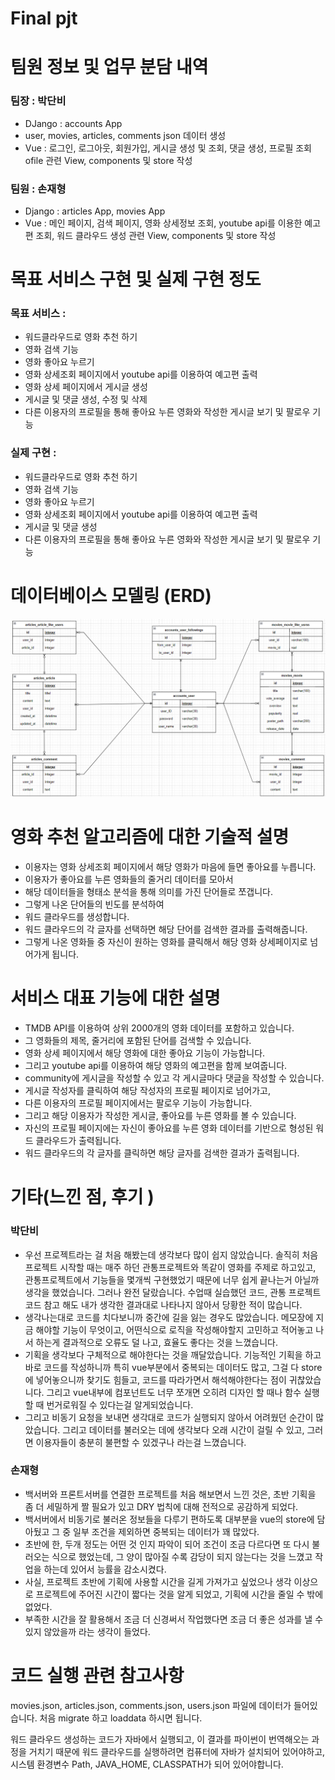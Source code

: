 # Final pjt

# **팀원 정보 및 업무 분담 내역**

### 팀장 : 박단비

- DJango : accounts App
- user, movies, articles, comments json 데이터 생성
- Vue : 로그인, 로그아웃, 회원가입, 게시글 생성 및 조회, 댓글 생성, 프로필 조회ofile 관련 View, components 및 store 작성

### 팀원 : 손재형

- Django : articles App, movies App
- Vue : 메인 페이지, 검색 페이지, 영화 상세정보 조회, youtube api를 이용한 예고편 조회, 워드 클라우드 생성 관련 View, components 및 store 작성

# 목표 서비스 구현 및 실제 구현 정도

### 목표 서비스 :

- 워드클라우드로 영화 추천 하기
- 영화 검색 기능
- 영화 좋아요 누르기
- 영화 상세조회 페이지에서 youtube api를 이용하여 예고편 출력
- 영화 상세 페이지에서 게시글 생성
- 게시글 및 댓글 생성, 수정 및 삭제
- 다른 이용자의 프로필을 통해 좋아요 누른 영화와 작성한 게시글 보기 및 팔로우 기능

### 실제 구현 :

- 워드클라우드로 영화 추천 하기
- 영화 검색 기능
- 영화 좋아요 누르기
- 영화 상세조회 페이지에서 youtube api를 이용하여 예고편 출력
- 게시글 및 댓글 생성
- 다른 이용자의 프로필을 통해 좋아요 누른 영화와 작성한 게시글 보기 및 팔로우 기능

# 데이터베이스 모델링 (ERD)

![](README_assets/2023-05-26-03-08-37-image.png)

# 영화 추천 알고리즘에 대한 기술적 설명

- 이용자는 영화 상세조회 페이지에서 해당 영화가 마음에 들면 좋아요를 누릅니다.
- 이용자가 좋아요를 누른 영화들의 줄거리 데이터를 모아서
- 해당 데이터들을 형태소 분석을 통해 의미를 가진 단어들로 쪼갭니다.
- 그렇게 나온 단어들의 빈도를 분석하여
- 워드 클라우드를 생성합니다.
- 워드 클라우드의 각 글자를 선택하면 해당 단어를 검색한 결과를 출력해줍니다.
- 그렇게 나온 영화들 중 자신이 원하는 영화를 클릭해서 해당 영화 상세페이지로 넘어가게  됩니다.

# 서비스 대표 기능에 대한 설명

- TMDB API를 이용하여 상위 2000개의 영화 데이터를 포함하고 있습니다.
- 그 영화들의 제목, 줄거리에 포함된 단어를 검색할 수 있습니다.
- 영화 상세 페이지에서 해당 영화에 대한 좋아요 기능이 가능합니다.
- 그리고 youtube api를 이용하여 해당 영화의 예고편을 함께 보여줍니다.
- community에 게시글을 작성할 수 있고 각 게시글마다 댓글을 작성할 수 있습니다.
- 게시글 작성자를 클릭하여 해당 작성자의 프로필 페이지로 넘어가고,
- 다른 이용자의 프로필 페이지에서는 팔로우 기능이 가능합니다.
- 그리고 해당 이용자가 작성한 게시글, 좋아요를 누른 영화를 볼 수 있습니다.
- 자신의 프로필 페이지에는 자신이 좋아요를 누른 영화 데이터를 기반으로 형성된 워드 클라우드가 출력됩니다.
- 워드 클라우드의 각 글자를 클릭하면 해당 글자를 검색한 결과가 출력됩니다.

# 기타(느낀 점, 후기 )

### 박단비

- 우선 프로젝트라는 걸 처음 해봤는데 생각보다 많이 쉽지 않았습니다. 솔직히 처음 프로젝트 시작할 때는 매주 하던 관통프로젝트와 똑같이 영화를 주제로 하고있고, 관통프로젝트에서 기능들을 몇개씩 구현했었기 때문에 너무 쉽게 끝나는거 아닐까 생각을 했었습니다. 그러나 완전 달랐습니다. 수업때 실습했던 코드, 관통 프로젝트 코드 참고 해도 내가 생각한 결과대로 나타나지 않아서 당황한 적이 많습니다.
- 생각나는대로 코드를 치다보니까 중간에 길을 잃는 경우도 많았습니다. 메모장에 지금 해야할 기능이 무엇이고, 어떤식으로 로직을 작성해야할지 고민하고 적어놓고 나서 하는게 결과적으로 오류도 덜 나고, 효율도 좋다는 것을 느꼈습니다.
- 기획을 생각보다 구체적으로 해야한다는 것을 깨달았습니다. 기능적인 기획을 하고 바로 코드를 작성하니까 특히 vue부분에서 중복되는 데이터도 많고, 그걸 다 store에 넣어놓으니까 찾기도 힘들고, 코드를 따라가면서 해석해야한다는 점이 귀찮았습니다. 그리고 vue내부에 컴포넌트도 너무 쪼개면 오히려 디자인 할 때나 함수 실행할 때 번거로워질 수 있다는걸 알게되었습니다.
- 그리고 비동기 요청을 보내면 생각대로 코드가 실행되지 않아서 어려웠던 순간이 많았습니다. 그리고 데이터를 불러오는 데에 생각보다 오래 시간이 걸릴 수 있고, 그러면 이용자들이 충분히 불편할 수 있겠구나 라는걸 느꼈습니다.

### 손재형

- 백서버와 프론트서버를 연결한 프로젝트를 처음 해보면서 느낀 것은, 초반 기획을 좀 더 세밀하게 짤 필요가 있고 DRY 법칙에 대해 전적으로 공감하게 되었다.
- 백서버에서 비동기로 불러온 정보들을 다루기 편하도록 대부분을 vue의 store에 담아뒀고 그 중 일부 조건을 제외하면 중복되는 데이터가 꽤 많았다.
- 초반에 한, 두개 정도는 어떤 것 인지 파악이 되어 조건이 조금 다르다면 또 다시 불러오는 식으로 했었는데, 그 양이 많아질 수록 감당이 되지 않는다는 것을 느꼈고 작업을 하는데 있어서 능률을 감소시켰다.
- 사실, 프로젝트 초반에 기획에 사용할 시간을 길게 가져가고 싶었으나 생각 이상으로 프로젝트에 주어진 시간이 짧다는 것을 알게 되었고, 기획에 시간을 줄일 수 밖에 없었다.
- 부족한 시간을 잘 활용해서 조금 더 신경써서 작업했다면 조금 더 좋은 성과를 낼 수 있지 않았을까 라는 생각이 들었다.

# 코드 실행 관련 참고사항

movies.json, articles.json, comments.json, users.json 파일에 데이터가 들어있습니다. 처음 migrate 하고 loaddata 하시면 됩니다.

워드 클라우드 생성하는 코드가 자바에서 실행되고, 이 결과를 파이썬이 번역해오는 과정을 거치기 때문에 워드 클라우드를 실행하려면 컴퓨터에 자바가 설치되어 있어야하고, 시스템 환경변수 Path, JAVA_HOME, CLASSPATH가 되어 있어야합니다.